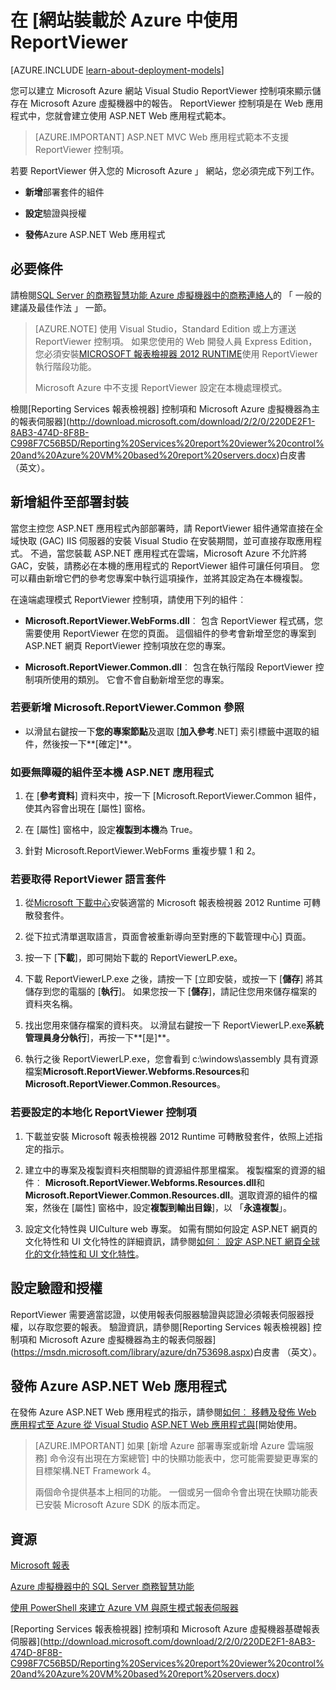 <properties 
    pageTitle="在網站上使用 ReportViewer |Microsoft Azure"
    description="本主題說明如何建立 Microsoft Azure 網站 Visual Studio ReportViewer 控制項來顯示儲存在 Microsoft Azure 虛擬機器中的報告。"
    services="virtual-machines-windows"
    documentationCenter="na"
    authors="guyinacube"
    manager="erikre"
    editor="monicar" 
    tags="azure-service-management" />
<tags 
    ms.service="virtual-machines-windows"
    ms.devlang="na"
    ms.topic="article"
    ms.tgt_pltfrm="vm-windows-sql-server"
    ms.workload="infrastructure-services"
    ms.date="10/04/2016"
    ms.author="asaxton" />

# <a name="use-reportviewer-in-a-web-site-hosted-in-azure"></a>在 [網站裝載於 Azure 中使用 ReportViewer

[AZURE.INCLUDE [learn-about-deployment-models](../../includes/learn-about-deployment-models-classic-include.md)]


您可以建立 Microsoft Azure 網站 Visual Studio ReportViewer 控制項來顯示儲存在 Microsoft Azure 虛擬機器中的報告。 ReportViewer 控制項是在 Web 應用程式中，您就會建立使用 ASP.NET Web 應用程式範本。

>[AZURE.IMPORTANT] ASP.NET MVC Web 應用程式範本不支援 ReportViewer 控制項。

若要 ReportViewer 併入您的 Microsoft Azure 」 網站，您必須完成下列工作。

- **新增**部署套件的組件

- **設定**驗證與授權

- **發佈**Azure ASP.NET Web 應用程式

## <a name="prerequisites"></a>必要條件

請檢閱[SQL Server 的商務智慧功能 Azure 虛擬機器中的商務連絡人](virtual-machines-windows-classic-ps-sql-bi.md)的 「 一般的建議及最佳作法 」 一節。

>[AZURE.NOTE] 使用 Visual Studio，Standard Edition 或上方運送 ReportViewer 控制項。 如果您使用的 Web 開發人員 Express Edition，您必須安裝[MICROSOFT 報表檢視器 2012 RUNTIME](https://www.microsoft.com/download/details.aspx?id=35747)使用 ReportViewer 執行階段功能。
>
>Microsoft Azure 中不支援 ReportViewer 設定在本機處理模式。

檢閱[Reporting Services 報表檢視器] 控制項和 Microsoft Azure 虛擬機器為主的報表伺服器](http://download.microsoft.com/download/2/2/0/220DE2F1-8AB3-474D-8F8B-C998F7C56B5D/Reporting%20Services%20report%20viewer%20control%20and%20Azure%20VM%20based%20report%20servers.docx)白皮書 （英文）。

## <a name="adding-assemblies-to-the-deployment-package"></a>新增組件至部署封裝

當您主控您 ASP.NET 應用程式內部部署時，請 ReportViewer 組件通常直接在全域快取 (GAC) IIS 伺服器的安裝 Visual Studio 在安裝期間，並可直接存取應用程式。 不過，當您裝載 ASP.NET 應用程式在雲端，Microsoft Azure 不允許將 GAC，安裝，請務必在本機的應用程式的 ReportViewer 組件可讓任何項目。 您可以藉由新增它們的參考您專案中執行這項操作，並將其設定為在本機複製。

在遠端處理模式 ReportViewer 控制項，請使用下列的組件︰

- **Microsoft.ReportViewer.WebForms.dll**︰ 包含 ReportViewer 程式碼，您需要使用 ReportViewer 在您的頁面。 這個組件的參考會新增至您的專案到 ASP.NET 網頁 ReportViewer 控制項放在您的專案。

- **Microsoft.ReportViewer.Common.dll**︰ 包含在執行階段 ReportViewer 控制項所使用的類別。 它會不會自動新增至您的專案。

### <a name="to-add-a-reference-to-microsoftreportviewercommon"></a>若要新增 Microsoft.ReportViewer.Common 參照

- 以滑鼠右鍵按一下**您的專案節點**及選取 [**加入參考**.NET] 索引標籤中選取的組件，然後按一下**[確定]**。

### <a name="to-make-the-assemblies-locally-accessible-by-your-aspnet-application"></a>如要無障礙的組件至本機 ASP.NET 應用程式

1. 在 [**參考資料**] 資料夾中，按一下 [Microsoft.ReportViewer.Common 組件，使其內容會出現在 [屬性] 窗格。

1. 在 [屬性] 窗格中，設定**複製到本機**為 True。

1. 針對 Microsoft.ReportViewer.WebForms 重複步驟 1 和 2。

### <a name="to-get-reportviewer-language-pack"></a>若要取得 ReportViewer 語言套件

1. 從[Microsoft 下載中心](http://go.microsoft.com/fwlink/?LinkId=317386)安裝適當的 Microsoft 報表檢視器 2012 Runtime 可轉散發套件。

1. 從下拉式清單選取語言，頁面會被重新導向至對應的下載管理中心] 頁面。

1. 按一下 [**下載**]，即可開始下載的 ReportViewerLP.exe。

1. 下載 ReportViewerLP.exe 之後，請按一下 [立即安裝，或按一下 [**儲存**] 將其儲存到您的電腦的 [**執行**]。 如果您按一下 [**儲存**]，請記住您用來儲存檔案的資料夾名稱。

1. 找出您用來儲存檔案的資料夾。 以滑鼠右鍵按一下 ReportViewerLP.exe**系統管理員身分執行**]，再按一下**[是]**。

1. 執行之後 ReportViewerLP.exe，您會看到 c:\windows\assembly 具有資源檔案**Microsoft.ReportViewer.Webforms.Resources**和**Microsoft.ReportViewer.Common.Resources**。

### <a name="to-configure-for-localized-reportviewer-control"></a>若要設定的本地化 ReportViewer 控制項

1. 下載並安裝 Microsoft 報表檢視器 2012 Runtime 可轉散發套件，依照上述指定的指示。

1. 建立<language>中的專案及複製資料夾相關聯的資源組件那里檔案。 複製檔案的資源的組件︰ **Microsoft.ReportViewer.Webforms.Resources.dll**和**Microsoft.ReportViewer.Common.Resources.dll**。選取資源的組件的檔案，然後在 [屬性] 窗格中，設定**複製到輸出目錄**]，以 「**永遠複製**」。

1. 設定文化特性與 UICulture web 專案。 如需有關如何設定 ASP.NET 網頁的文化特性和 UI 文化特性的詳細資訊，請參閱[如何︰ 設定 ASP.NET 網頁全球化的文化特性和 UI 文化特性](http://go.microsoft.com/fwlink/?LinkId=237461)。

## <a name="configuring-authentication-and-authorization"></a>設定驗證和授權

ReportViewer 需要適當認證，以使用報表伺服器驗證與認證必須報表伺服器授權，以存取您要的報表。 驗證資訊，請參閱[Reporting Services 報表檢視器] 控制項和 Microsoft Azure 虛擬機器為主的報表伺服器](https://msdn.microsoft.com/library/azure/dn753698.aspx)白皮書 （英文）。

## <a name="publish-the-aspnet-web-application-to-azure"></a>發佈 Azure ASP.NET Web 應用程式

在發佈 Azure ASP.NET Web 應用程式的指示，請參閱[如何︰ 移轉及發佈 Web 應用程式至 Azure 從 Visual Studio](../vs-azure-tools-migrate-publish-web-app-to-cloud-service.md) [ASP.NET Web 應用程式與](../app-service-web/web-sites-dotnet-get-started.md)[開始使用。

>[AZURE.IMPORTANT] 如果 [新增 Azure 部署專案或新增 Azure 雲端服務] 命令沒有出現在方案總管] 中的快顯功能表中，您可能需要變更專案的目標架構.NET Framework 4。
>
>兩個命令提供基本上相同的功能。 一個或另一個命令會出現在快顯功能表已安裝 Microsoft Azure SDK 的版本而定。

## <a name="resources"></a>資源

[Microsoft 報表](http://go.microsoft.com/fwlink/?LinkId=205399)

[Azure 虛擬機器中的 SQL Server 商務智慧功能](virtual-machines-windows-classic-ps-sql-bi.md)

[使用 PowerShell 來建立 Azure VM 與原生模式報表伺服器](virtual-machines-windows-classic-ps-sql-report.md)

[Reporting Services 報表檢視器] 控制項和 Microsoft Azure 虛擬機器基礎報表伺服器](http://download.microsoft.com/download/2/2/0/220DE2F1-8AB3-474D-8F8B-C998F7C56B5D/Reporting%20Services%20report%20viewer%20control%20and%20Azure%20VM%20based%20report%20servers.docx)
